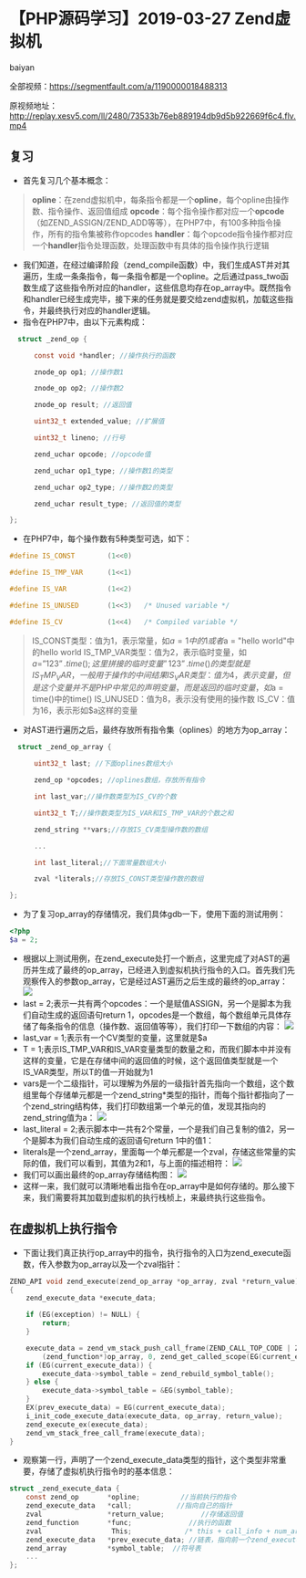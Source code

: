# **【PHP源码学习】2019-03-27 Zend虚拟机**
baiyan

全部视频：https://segmentfault.com/a/1190000018488313

原视频地址：http://replay.xesv5.com/ll/2480/73533b76eb889194db9d5b922669f6c4.flv.mp4

## 复习
 - 首先复习几个基本概念：
 > **opline**：在zend虚拟机中，每条指令都是一个**opline**，每个opline由操作数、指令操作、返回值组成
 > **opcode**：每个指令操作都对应一个**opcode**（如ZEND_ASSIGN/ZEND_ADD等等），在PHP7中，有100多种指令操作，所有的指令集被称作opcodes
 > **handler**：每个opcode指令操作都对应一个**handler**指令处理函数，处理函数中有具体的指令操作执行逻辑
 - 我们知道，在经过编译阶段（zend_compile函数）中，我们生成AST并对其遍历，生成一条条指令，每一条指令都是一个opline。之后通过pass_two函数生成了这些指令所对应的handler，这些信息均存在op_array中。既然指令和handler已经生成完毕，接下来的任务就是要交给zend虚拟机，加载这些指令，并最终执行对应的handler逻辑。
 - 指令在PHP7中，由以下元素构成：
```c
  struct _zend_op {

      const void *handler; //操作执行的函数

      znode_op op1; //操作数1

      znode_op op2; //操作数2

      znode_op result; //返回值

      uint32_t extended_value; //扩展值

      uint32_t lineno; //行号

      zend_uchar opcode; //opcode值

      zend_uchar op1_type; //操作数1的类型

      zend_uchar op2_type; //操作数2的类型

      zend_uchar result_type; //返回值的类型

};
```
 - 在PHP7中，每个操作数有5种类型可选，如下：
```c
#define IS_CONST        (1<<0)

#define IS_TMP_VAR      (1<<1)

#define IS_VAR          (1<<2)

#define IS_UNUSED       (1<<3)   /* Unused variable */

#define IS_CV           (1<<4)   /* Compiled variable */
```
> IS_CONST类型：值为1，表示常量，如$a = 1中的1或者$a = "hello world"中的hello world
> IS_TMP_VAR类型：值为2，表示临时变量，如$a=”123”.time(); 这里拼接的临时变量”123”.time()的类型就是IS_TMP_VAR，一般用于操作的中间结果
> IS_VAR类型：值为4，表示变量，但是这个变量并不是PHP中常见的声明变量，而是返回的临时变量，如$a = time()中的time()
> IS_UNUSED：值为8，表示没有使用的操作数
> IS_CV：值为16，表示形如$a这样的变量
 - 对AST进行遍历之后，最终存放所有指令集（oplines）的地方为op_array：
```c
  struct _zend_op_array {

      uint32_t last; //下面oplines数组大小

      zend_op *opcodes; //oplines数组，存放所有指令

      int last_var;//操作数类型为IS_CV的个数

      uint32_t T;//操作数类型为IS_VAR和IS_TMP_VAR的个数之和

      zend_string **vars;//存放IS_CV类型操作数的数组

      ...

      int last_literal;//下面常量数组大小

      zval *literals;//存放IS_CONST类型操作数的数组

};
```
 - 为了复习op_array的存储情况，我们具体gdb一下，使用下面的测试用例：
```php
<?php
$a = 2;
```
 - 根据以上测试用例，在zend_execute处打一个断点，这里完成了对AST的遍历并生成了最终的op_array，已经进入到虚拟机执行指令的入口。首先我们先观察传入的参数op_array，它是经过AST遍历之后生成的最终的op_array：
![](http://baiyanzzz.oss-cn-beijing.aliyuncs.com/2019/6/4/1559610483359.png)
 - last = 2;表示一共有两个opcodes：一个是赋值ASSIGN，另一个是脚本为我们自动生成的返回语句return 1，opcodes是一个数组，每个数组单元具体存储了每条指令的信息（操作数、返回值等等），我们打印一下数组的内容：
![](http://baiyanzzz.oss-cn-beijing.aliyuncs.com/2019/6/4/1559610843967.png)
 - last_var = 1;表示有一个CV类型的变量，这里就是$a
 - T = 1;表示IS_TMP_VAR和IS_VAR变量类型的数量之和，而我们脚本中并没有这样的变量，它是在存储中间的返回值的时候，这个返回值类型就是一个IS_VAR类型，所以T的值一开始就为1
 - vars是一个二级指针，可以理解为外层的一级指针首先指向一个数组，这个数组里每个存储单元都是一个zend_string\*类型的指针，而每个指针都指向了一个zend_string结构体，我们打印数组第一个单元的值，发现其指向的zend_string值为a：
![](http://baiyanzzz.oss-cn-beijing.aliyuncs.com/2019/6/4/1559611040076.png)
 - last_literal = 2;表示脚本中一共有2个常量，一个是我们自己复制的值2，另一个是脚本为我们自动生成的返回语句return 1中的值1：
 - literals是一个zend_array，里面每一个单元都是一个zval，存储这些常量的实际的值，我们可以看到，其值为2和1，与上面的描述相符：
![](http://baiyanzzz.oss-cn-beijing.aliyuncs.com/2019/6/4/1559611299855.png)
 - 我们可以画出最终的op_array存储结构图：
![](http://baiyanzzz.oss-cn-beijing.aliyuncs.com/2019/6/4/1559612762058.png)
 - 这样一来，我们就可以清晰地看出指令在op_array中是如何存储的。那么接下来，我们需要将其加载到虚拟机的执行栈桢上，来最终执行这些指令。
## 在虚拟机上执行指令
 - 下面让我们真正执行op_array中的指令，执行指令的入口为zend_execute函数，传入参数为op_array以及一个zval指针：
```c
ZEND_API void zend_execute(zend_op_array *op_array, zval *return_value)
{
	zend_execute_data *execute_data;

	if (EG(exception) != NULL) {
		return;
	}

	execute_data = zend_vm_stack_push_call_frame(ZEND_CALL_TOP_CODE | ZEND_CALL_HAS_SYMBOL_TABLE,
		(zend_function*)op_array, 0, zend_get_called_scope(EG(current_execute_data)), zend_get_this_object(EG(current_execute_data)));
	if (EG(current_execute_data)) {
		execute_data->symbol_table = zend_rebuild_symbol_table();
	} else {
		execute_data->symbol_table = &EG(symbol_table);
	}
	EX(prev_execute_data) = EG(current_execute_data);
	i_init_code_execute_data(execute_data, op_array, return_value);
	zend_execute_ex(execute_data);
	zend_vm_stack_free_call_frame(execute_data);
}
```
 - 观察第一行，声明了一个zend_execute_data类型的指针，这个类型非常重要，存储了虚拟机执行指令时的基本信息：
```c
struct _zend_execute_data {
	const zend_op       *opline;          //当前执行的指令
	zend_execute_data   *call;           //指向自己的指针
	zval                *return_value;         //存储返回值
	zend_function       *func;              //执行的函数
	zval                 This;             /* this + call_info + num_args    */
	zend_execute_data   *prev_execute_data; //链表，指向前一个zend_execute_data
	zend_array          *symbol_table;  //符号表
	...
};
```
